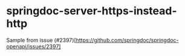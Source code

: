 # springdoc-server-https-instead-http

Sample from issue (#2397)[https://github.com/springdoc/springdoc-openapi/issues/2397]
